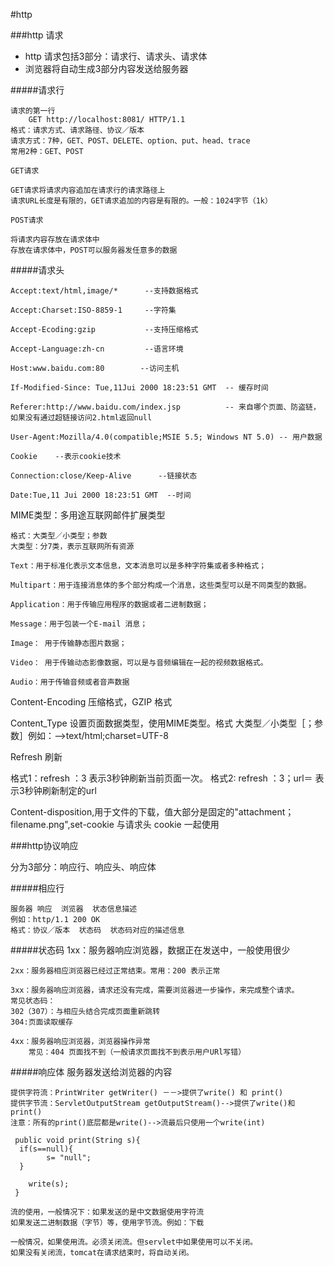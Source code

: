 #http

###http 请求

- http 请求包括3部分：请求行、请求头、请求体
- 浏览器将自动生成3部分内容发送给服务器


#####请求行
    
    请求的第一行
    	GET http://localhost:8081/ HTTP/1.1
    格式：请求方式、请求路径、协议／版本
    请求方式：7种，GET、POST、DELETE、option、put、head、trace
    常用2种：GET、POST
    
    GET请求
    
    GET请求将请求内容追加在请求行的请求路径上
    请求URL长度是有限的，GET请求追加的内容是有限的。一般：1024字节（1k）
    
    POST请求
    
    将请求内容存放在请求体中
    存放在请求体中，POST可以服务器发任意多的数据


#####请求头

    Accept:text/html,image/*      --支持数据格式
    
    Accept:Charset:ISO-8859-1     --字符集
    
    Accept-Ecoding:gzip           --支持压缩格式
    
    Accept-Language:zh-cn         --语言环境
    
    Host:www.baidu.com:80        --访问主机
    
    If-Modified-Since: Tue,11Jui 2000 18:23:51 GMT  -- 缓存时间
    
    Referer:http://www.baidu.com/index.jsp          -- 来自哪个页面、防盗链，如果没有通过超链接访问2.html返回null
    
    User-Agent:Mozilla/4.0(compatible;MSIE 5.5; Windows NT 5.0) -- 用户数据
    
    Cookie    --表示cookie技术
    
    Connection:close/Keep-Alive      --链接状态
    
    Date:Tue,11 Jui 2000 18:23:51 GMT  --时间
    
MIME类型：多用途互联网邮件扩展类型

    格式：大类型／小类型；参数
    大类型：分7类，表示互联网所有资源
    
    Text：用于标准化表示文本信息，文本消息可以是多种字符集或者多种格式；
    
    Multipart：用于连接消息体的多个部分构成一个消息，这些类型可以是不同类型的数据。
    
    Application：用于传输应用程序的数据或者二进制数据；
    
    Message：用于包装一个E-mail 消息；
    
    Image： 用于传输静态图片数据；
    
    Video： 用于传输动态影像数据，可以是与音频编辑在一起的视频数据格式。
    
    Audio：用于传输音频或者音声数据
    
    
Content-Encoding 压缩格式，GZIP 格式

Content_Type 设置页面数据类型，使用MIME类型。格式 大类型／小类型［；参数］例如：-->text/html;charset=UTF-8

Refresh 刷新

格式1：refresh ：3 表示3秒钟刷新当前页面一次。
格式2: refresh ：3；url＝  表示3秒钟刷新制定的url


Content-disposition,用于文件的下载，值大部分是固定的"attachment；filename.png",set-cookie 与请求头 cookie 一起使用

    

###http协议响应

分为3部分：响应行、响应头、响应体

#####相应行

    服务器 响应  浏览器  状态信息描述
    例如：http/1.1 200 OK
    格式：协议／版本  状态码  状态码对应的描述信息

#####状态码
    1xx：服务器响应浏览器，数据正在发送中，一般使用很少
    
    2xx：服务器相应浏览器已经过正常结束。常用：200 表示正常
    
    3xx：服务器响应浏览器，请求还没有完成，需要浏览器进一步操作，来完成整个请求。
    常见状态码：
    302（307）：与相应头结合完成页面重新跳转
    304:页面读取缓存
    
    4xx：服务器响应浏览器，浏览器操作异常
        常见：404 页面找不到（一般请求页面找不到表示用户URl写错）
        
#####响应体
服务器发送给浏览器的内容

    提供字符流：PrintWriter getWriter() －－>提供了write() 和 print()
    提供字节流：ServletOutputStream getOutputStream()-->提供了write()和print()
    注意：所有的print()底层都是write()-->流最后只使用一个write(int)
    
```
 public void print(String s){
  if(s==null){
        s= "null";
  }
  
    write(s);
 }
```

    流的使用，一般情况下：如果发送的是中文数据使用字符流
    如果发送二进制数据（字节）等，使用字节流。例如：下载
    
    一般情况，如果使用流。必须关闭流。但servlet中如果使用可以不关闭。
    如果没有关闭流，tomcat在请求结束时，将自动关闭。



    
        
    
    
    
    


    
    
    